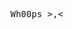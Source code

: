<p>
  <samp>
    Wh00ps >,<
  </samp>
</p>

<!---<h2 align="left">
<samp>
  Activity
</samp>
</h2>-->

<!--
![Alt](https://repobeats.axiom.co/api/embed/2706a03c0942c72020ddb025b8ef63ae5fa485b5.svg "Repobeats analytics image")
-->

